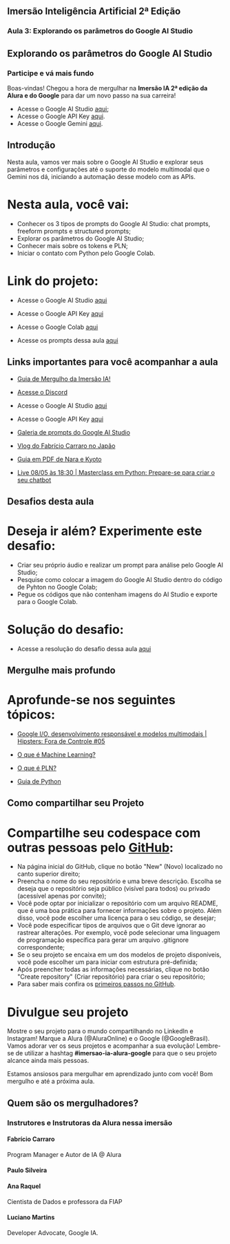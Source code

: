 Imersão Inteligência Artificial 2ª Edição
-----------------------------------------

### Aula 3: Explorando os parâmetros do Google AI Studio

Explorando os parâmetros do Google AI Studio
--------------------------------------------

### Participe e vá mais fundo

Boas-vindas! Chegou a hora de mergulhar na **Imersão IA 2ª edição da Alura e do Google** para dar um novo passo na sua carreira!

*   Acesse o Google AI Studio [aqui](https://aistudio.google.com/app/prompts/new_chat/?utm_source=website&utm_medium=referral&utm_campaign=Alura&utm_content=);
*   Acesse o Google API Key [aqui](https://aistudio.google.com/app/apikey/?utm_source=website&utm_medium=referral&utm_campaign=Alura&utm_content=).
*   Acesse o Google Gemini [aqui](https://gemini.google.com/?utm_source=website&utm_medium=referral&utm_campaign=alura_may24).

Introdução
----------

Nesta aula, vamos ver mais sobre o Google AI Studio e explorar seus parâmetros e configurações até o suporte do modelo multimodal que o Gemini nos dá, iniciando a automação desse modelo com as APIs.

Nesta aula, você vai:
=====================

*   Conhecer os 3 tipos de prompts do Google AI Studio: chat prompts, freeform prompts e structured prompts;
*   Explorar os parâmetros do Google AI Studio;
*   Conhecer mais sobre os tokens e PLN;
*   Iniciar o contato com Python pelo Google Colab.

Link do projeto:
================

*   Acesse o Google AI Studio [aqui](https://aistudio.google.com/app/prompts/new_chat/?utm_source=website&utm_medium=referral&utm_campaign=Alura&utm_content=)
*   Acesse o Google API Key [aqui](https://aistudio.google.com/app/apikey/?utm_source=website&utm_medium=referral&utm_campaign=Alura&utm_content=)

*   Acesse o Google Colab [aqui](http://colab.research.google.com/)
*   Acesse os prompts dessa aula [aqui](https://docs.google.com/document/d/1HSBfjW8nVnDp3PG9KCLspzkdxlRZDL-YnubpFI369uQ/edit?usp=sharing)

Links importantes para você acompanhar a aula
---------------------------------------------

*   [Guia de Mergulho da Imersão IA!](https://grupoalura.notion.site/Imers-o-IA-Guia-de-Mergulho-41ae5fadd8fd47899167a115e96244d9)
*   [Acesse o Discord](https://discord.gg/Dw6zBZAFU9)
*   Acesse o Google AI Studio [aqui](https://aistudio.google.com/app/prompts/new_chat/?utm_source=website&utm_medium=referral&utm_campaign=Alura&utm_content=)
*   Acesse o Google API Key [aqui](https://aistudio.google.com/app/apikey/?utm_source=website&utm_medium=referral&utm_campaign=Alura&utm_content=)

*   [Galeria de prompts do Google AI Studio](https://ai.google.dev/examples?hl=pt-br)
*   [Vlog do Fabrício Carraro no Japão](https://www.youtube.com/watch?v=dWO-9SyD7yc)
*   [Guia em PDF de Nara e Kyoto](https://drive.google.com/file/d/1vByLRS3AED7NxrkgLTl2Haay53lylopr/view?usp=sharing)
*   [Live 08/05 às 18:30 | Masterclass em Python: Prepare-se para criar o seu chatbot](https://youtube.com/live/j_0HRH7gZtA)

Desafios desta aula
-------------------

Deseja ir além? Experimente este desafio:
=========================================

*   Criar seu próprio áudio e realizar um prompt para análise pelo Google AI Studio;
*   Pesquise como colocar a imagem do Google AI Studio dentro do código de Pyhton no Google Colab;
*   Pegue os códigos que não contenham imagens do AI Studio e exporte para o Google Colab.

Solução do desafio:
===================

*   Acesse a resolução do desafio dessa aula [aqui](https://docs.google.com/document/d/1xDRlgrB2XmFUdoliXqdInmJSTCGIqDRuqkFunbd7x20/edit?usp=sharing)

Mergulhe mais profundo
----------------------

Aprofunde-se nos seguintes tópicos:
===================================

*   [Google I/O, desenvolvimento responsável e modelos multimodais | Hipsters: Fora de Controle #05](https://www.hipsters.tech/google-i-o-desenvolvimento-responsavel-modelos-multimodais-hipsters-fora-de-controle-05/)
*   [O que é Machine Learning?](https://www.alura.com.br/artigos/machine-learning)
*   [O que é PLN?](https://www.alura.com.br/artigos/o-que-e-pln)

*   [Guia de Python](https://www.alura.com.br/artigos/python)

Como compartilhar seu Projeto
-----------------------------

Compartilhe seu codespace com outras pessoas pelo [GitHub](https://github.com/):
================================================================================

*   Na página inicial do GitHub, clique no botão "New" (Novo) localizado no canto superior direito;
*   Preencha o nome do seu repositório e uma breve descrição. Escolha se deseja que o repositório seja público (visível para todos) ou privado (acessível apenas por convite);
*   Você pode optar por inicializar o repositório com um arquivo README, que é uma boa prática para fornecer informações sobre o projeto. Além disso, você pode escolher uma licença para o seu código, se desejar;
*   Você pode especificar tipos de arquivos que o Git deve ignorar ao rastrear alterações. Por exemplo, você pode selecionar uma linguagem de programação específica para gerar um arquivo .gitignore correspondente;
*   Se o seu projeto se encaixa em um dos modelos de projeto disponíveis, você pode escolher um para iniciar com estrutura pré-definida;
*   Após preencher todas as informações necessárias, clique no botão "Create repository" (Criar repositório) para criar o seu repositório;
*   Para saber mais confira os [primeiros passos no GitHub](https://www.alura.com.br/artigos/o-que-e-git-github?utm_term=&utm_campaign=&utm_source=adwords&utm_medium=ppc&hsa_acc=7964138385&hsa_cam=20946398532&hsa_grp=153091871930&hsa_ad=688089973825&hsa).

Divulgue seu projeto
====================

Mostre o seu projeto para o mundo compartilhando no LinkedIn e Instagram! Marque a Alura (@AluraOnline) e o Google (@GoogleBrasil). Vamos adorar ver os seus projetos e acompanhar a sua evolução! Lembre-se de utilizar a hashtag **#imersao-ia-alura-google** para que o seu projeto alcance ainda mais pessoas.

Estamos ansiosos para mergulhar em aprendizado junto com você! Bom mergulho e até a próxima aula.

Quem são os mergulhadores?
--------------------------

### Instrutores e Instrutoras da Alura nessa imersão

#### Fabrício Carraro

Program Manager e Autor de IA @ Alura

[](https://twitter.com/fabriciocarraro)[](https://www.linkedin.com/in/fabriciocarraro/)[](https://github.com/fabriciocarraro)

#### Paulo Silveira

[](paulo_caelum)[](https://www.linkedin.com/in/paulosilveira/)

#### Ana Raquel

Cientista de Dados e professora da FIAP

[](https://www.linkedin.com/in/ana-raquel-fernandes-cunha-a48a07a0/)

#### Luciano Martins

Developer Advocate, Google IA.

[](https://www.linkedin.com/in/lucianommartins/)
